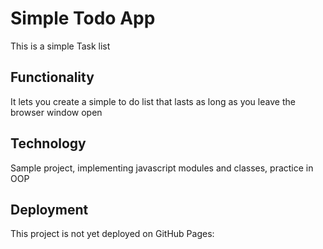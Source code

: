 # Simple Todo App

This is a simple Task list

## Functionality

It lets you create a simple to do list that lasts as long as you leave the browser window open

## Technology

Sample project, implementing javascript modules and classes, practice in OOP

## Deployment

This project is not yet deployed on GitHub Pages:
